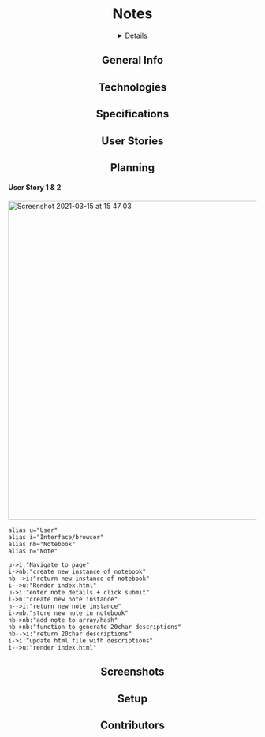 
<h1 align="center">Notes</h1>

<details align='center'><h2>Table of Contents</h2>
<p>
<a href="#general-info">• General Info</a><br>
<a href="#technologies">• Technologies</a><br>
<a href="#specifications">• Specifications</a><br>
<a href="#user-stories">• User Stories</a><br>
<a href="#planning">• Planning</a><br>
<a href="#screenshots">• Screenshots</a><br>
<a href="#setup">• Setup</a><br>
<a href="#setup">• Contributors</a><br>
</p>
</details>


<h2 align='center'>General Info</h2>
<h2 align='center'>Technologies</h2>
<h2 align='center'>Specifications</h2>
<h2 align='center'>User Stories</h2>
<h2 align='center'>Planning</h2>


<h4>User Story 1 & 2</h4>
<img width="648" alt="Screenshot 2021-03-15 at 15 47 03" src="https://user-images.githubusercontent.com/21693444/111181355-ccfa8400-85a5-11eb-8017-8bab875289fb.png" align='center'>

```
alias u="User"
alias i="Interface/browser"
alias nb="Notebook"
alias n="Note"

u->i:"Navigate to page"
i->nb:"create new instance of notebook"
nb-->i:"return new instance of notebook"
i-->u:"Render index.html"
u->i:"enter note details + click submit"
i->n:"create new note instance"
n-->i:"return new note instance"
i->nb:"store new note in notebook"
nb->nb:"add note to array/hash"
nb->nb:"function to generate 20char descriptions"
nb-->i:"return 20char descriptions"
i->i:"update html file with descriptions"
i-->u:"render index.html"
```


<h2 align='center'>Screenshots<h2>
<h2 align='center'>Setup</h2>
<h2 align='center'>Contributors</h2>

